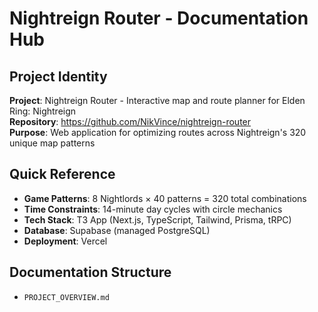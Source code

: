 # Nightreign Router - Documentation Hub

## Project Identity
**Project**: Nightreign Router - Interactive map and route planner for Elden Ring: Nightreign  
**Repository**: https://github.com/NikVince/nightreign-router  
**Purpose**: Web application for optimizing routes across Nightreign's 320 unique map patterns

## Quick Reference
- **Game Patterns**: 8 Nightlords × 40 patterns = 320 total combinations
- **Time Constraints**: 14-minute day cycles with circle mechanics
- **Tech Stack**: T3 App (Next.js, TypeScript, Tailwind, Prisma, tRPC)
- **Database**: Supabase (managed PostgreSQL)
- **Deployment**: Vercel

## Documentation Structure
- `PROJECT_OVERVIEW.md`